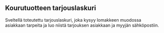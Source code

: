 ## Kourutuotteen tarjouslaskuri

Sveltellä toteutettu tarjouslaskuri, joka kysyy lomakkeen muodossa asiakkaan tarpeita ja luo niistä tarjouksen asiakkaan ja myyjän sähköpostiin.